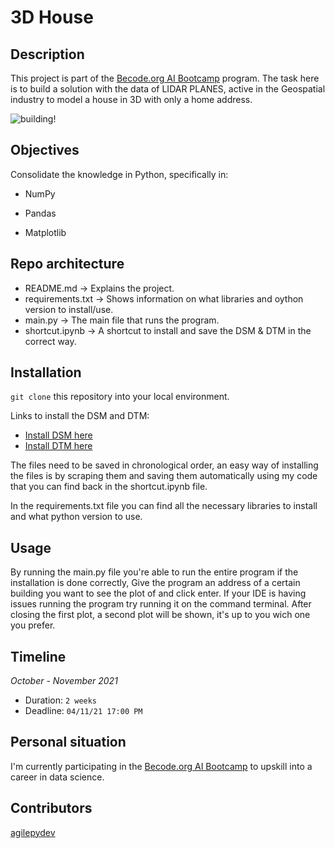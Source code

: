 # 3D House


## Description
This project is part of the 
[Becode.org AI Bootcamp](https://becode.org/learn/ai-bootcamp/) 
program. The task here is to build a solution
with the data of LIDAR PLANES, active in the Geospatial industry 
to model a house in 3D with only a home address.

![building!](https://user-images.githubusercontent.com/90683636/140307269-092186fb-f23c-4114-9ad4-9178ec76237f.png)


## Objectives

Consolidate the knowledge in Python, specifically in:

* NumPy
    
* Pandas

* Matplotlib


## Repo architecture

* README.md -> Explains the project.
* requirements.txt -> Shows information on what libraries and oython version to install/use.
* main.py -> The main file that runs the program.
* shortcut.ipynb -> A shortcut to install and save the DSM & DTM in the correct way.


## Installation

`git clone` this repository into your local environment. 

Links to install the DSM and DTM:

* [Install DSM here](https://www.geopunt.be/download?container=dhm-vlaanderen-ii-dsm-raster-1m&title=Digitaal%20Hoogtemodel%20Vlaanderen%20II,%20DSM,%20raster,%201m)
* [Install DTM here](https://www.geopunt.be/download?container=dhm-vlaanderen-ii-dtm-raster-1m&title=Digitaal%20Hoogtemodel%20Vlaanderen%20II,%20DTM,%20raster,%201m)

The files need to be saved in chronological order,
an easy way of installing the files is by scraping them and saving them automatically using 
my code that you can find back in the shortcut.ipynb file.

In the requirements.txt file you can find all the necessary libraries to install and what python version to use.

## Usage

By running the main.py file you're able to run the entire program if the installation is done correctly, 
Give the program an address of a certain building you want to see the plot of and click enter. If your IDE is having issues running the program try running it on the command terminal.
After closing the first plot, a second plot will be shown, it's up to you wich one you prefer.

## Timeline

*October - November 2021*

- Duration: `2 weeks`
- Deadline: `04/11/21 17:00 PM`

## Personal situation
I'm currently participating in the [Becode.org AI Bootcamp](https://becode.org/learn/ai-bootcamp/) to upskill into a career in data science. 

## Contributors
[agilepydev](https://github.com/agilepydev)
